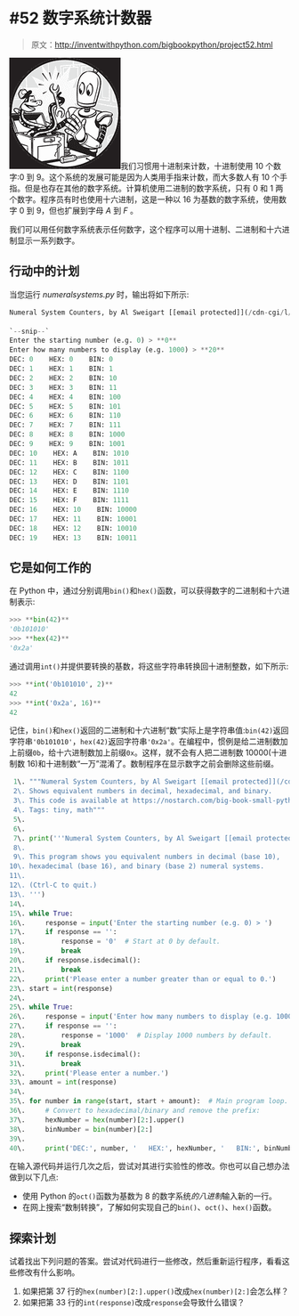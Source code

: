 # #52 数字系统计数器

> 原文：<http://inventwithpython.com/bigbookpython/project52.html>

![](img/9d995d63aaead72cad01120081eb8f75.png)我们习惯用十进制来计数，十进制使用 10 个数字:0 到 9。这个系统的发展可能是因为人类用手指来计数，而大多数人有 10 个手指。但是也存在其他的数字系统。计算机使用二进制的数字系统，只有 0 和 1 两个数字。程序员有时也使用十六进制，这是一种以 16 为基数的数字系统，使用数字 0 到 9，但也扩展到字母 *A* 到 *F* 。

我们可以用任何数字系统表示任何数字，这个程序可以用十进制、二进制和十六进制显示一系列数字。

## 行动中的计划

当您运行 *numeralsystems.py* 时，输出将如下所示:

```py
Numeral System Counters, by Al Sweigart [[email protected]](/cdn-cgi/l/email-protection)

`--snip--`
Enter the starting number (e.g. 0) > **0**
Enter how many numbers to display (e.g. 1000) > **20**
DEC: 0    HEX: 0    BIN: 0
DEC: 1    HEX: 1    BIN: 1
DEC: 2    HEX: 2    BIN: 10
DEC: 3    HEX: 3    BIN: 11
DEC: 4    HEX: 4    BIN: 100
DEC: 5    HEX: 5    BIN: 101
DEC: 6    HEX: 6    BIN: 110
DEC: 7    HEX: 7    BIN: 111
DEC: 8    HEX: 8    BIN: 1000
DEC: 9    HEX: 9    BIN: 1001
DEC: 10    HEX: A    BIN: 1010
DEC: 11    HEX: B    BIN: 1011
DEC: 12    HEX: C    BIN: 1100
DEC: 13    HEX: D    BIN: 1101
DEC: 14    HEX: E    BIN: 1110
DEC: 15    HEX: F    BIN: 1111
DEC: 16    HEX: 10    BIN: 10000
DEC: 17    HEX: 11    BIN: 10001
DEC: 18    HEX: 12    BIN: 10010
DEC: 19    HEX: 13    BIN: 10011
```

## 它是如何工作的

在 Python 中，通过分别调用`bin()`和`hex()`函数，可以获得数字的二进制和十六进制表示:

```py
>>> **bin(42)**
'0b101010'
>>> **hex(42)**
'0x2a'
```

通过调用`int()`并提供要转换的基数，将这些字符串转换回十进制整数，如下所示:

```py
>>> **int('0b101010', 2)**
42
>>> **int('0x2a', 16)**
42
```

记住，`bin()`和`hex()`返回的二进制和十六进制“数”实际上是字符串值:`bin(42)`返回字符串`'0b101010'`，`hex(42)`返回字符串`'0x2a'`。在编程中，惯例是给二进制数加上前缀`0b`，给十六进制数加上前缀`0x`。这样，就不会有人把二进制数 10000(十进制数 16)和十进制数“一万”混淆了。数制程序在显示数字之前会删除这些前缀。

```py
 1\. """Numeral System Counters, by Al Sweigart [[email protected]](/cdn-cgi/l/email-protection)
 2\. Shows equivalent numbers in decimal, hexadecimal, and binary.
 3\. This code is available at https://nostarch.com/big-book-small-python-programming
 4\. Tags: tiny, math"""
 5\. 
 6\. 
 7\. print('''Numeral System Counters, by Al Sweigart [[email protected]](/cdn-cgi/l/email-protection)
 8\. 
 9\. This program shows you equivalent numbers in decimal (base 10),
10\. hexadecimal (base 16), and binary (base 2) numeral systems.
11\. 
12\. (Ctrl-C to quit.)
13\. ''')
14\. 
15\. while True:
16\.     response = input('Enter the starting number (e.g. 0) > ')
17\.     if response == '':
18\.         response = '0'  # Start at 0 by default.
19\.         break
20\.     if response.isdecimal():
21\.         break
22\.     print('Please enter a number greater than or equal to 0.')
23\. start = int(response)
24\. 
25\. while True:
26\.     response = input('Enter how many numbers to display (e.g. 1000) > ')
27\.     if response == '':
28\.         response = '1000'  # Display 1000 numbers by default.
29\.         break
30\.     if response.isdecimal():
31\.         break
32\.     print('Please enter a number.')
33\. amount = int(response)
34\. 
35\. for number in range(start, start + amount):  # Main program loop.
36\.     # Convert to hexadecimal/binary and remove the prefix:
37\.     hexNumber = hex(number)[2:].upper()
38\.     binNumber = bin(number)[2:]
39\. 
40\.     print('DEC:', number, '   HEX:', hexNumber, '   BIN:', binNumber) 
```

在输入源代码并运行几次之后，尝试对其进行实验性的修改。你也可以自己想办法做到以下几点:

*   使用 Python 的`oct()`函数为基数为 8 的数字系统*的八进制*输入新的一行。
*   在网上搜索“数制转换”，了解如何实现自己的`bin()`、`oct()`、`hex()`函数。

## 探索计划

试着找出下列问题的答案。尝试对代码进行一些修改，然后重新运行程序，看看这些修改有什么影响。

1.  如果把第 37 行的`hex(number)[2:].upper()`改成`hex(number)[2:]`会怎么样？
2.  如果把第 33 行的`int(response)`改成`response`会导致什么错误？